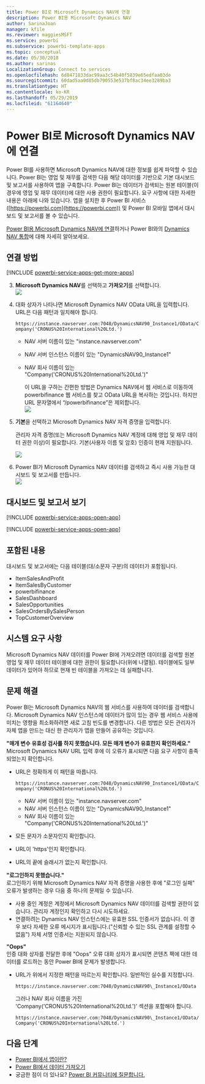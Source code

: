 ```yaml
---
title: Power BI로 Microsoft Dynamics NAV에 연결
description: Power BI용 Microsoft Dynamics NAV
author: SarinaJoan
manager: kfile
ms.reviewer: maggiesMSFT
ms.service: powerbi
ms.subservice: powerbi-template-apps
ms.topic: conceptual
ms.date: 05/30/2018
ms.author: sarinas
LocalizationGroup: Connect to services
ms.openlocfilehash: 6d8471833dac99aa3c54b40f5839e65edfaa03de
ms.sourcegitcommit: 60dad5aa0d85db790553e537bf8ac34ee3289ba3
ms.translationtype: HT
ms.contentlocale: ko-KR
ms.lasthandoff: 05/29/2019
ms.locfileid: "61164640"
---
```

# <a name="connect-to-microsoft-dynamics-nav-with-power-bi"></a>Power BI로 Microsoft Dynamics NAV에 연결
Power BI를 사용하면 Microsoft Dynamics NAV에 대한 정보를 쉽게 파악할 수 있습니다. Power BI는 영업 및 재무를 검색한 다음 해당 데이터를 기반으로 기본 대시보드 및 보고서를 사용하여 앱을 구축합니다. Power BI는 데이터가 검색되는 원본 테이블(이 경우에 영업 및 재무 데이터)에 대한 사용 권한이 필요합니다. 요구 사항에 대한 자세한 내용은 아래에 나와 있습니다. 앱을 설치한 후 Power BI 서비스([https://powerbi.com](https://powerbi.com)) 및 Power BI 모바일 앱에서 대시보드 및 보고서를 볼 수 있습니다. 

[Power BI용 Microsoft Dynamics NAV에 연결](https://app.powerbi.com/getdata/services/microsoft-dynamics-nav)하거나 Power BI와의 [Dynamics NAV 통합](https://powerbi.microsoft.com/integrations/microsoft-dynamics-nav)에 대해 자세히 알아보세요.

## <a name="how-to-connect"></a>연결 방법
[!INCLUDE [powerbi-service-apps-get-more-apps](./includes/powerbi-service-apps-get-more-apps.md)]

3. **Microsoft Dynamics NAV**를 선택하고 **가져오기**를 선택합니다.  
   ![](media/service-connect-to-microsoft-dynamics-nav/mdnav.png)
4. 대화 상자가 나타나면 Microsoft Dynamics NAV OData URL을 입력합니다. URL은 다음 패턴과 일치해야 합니다.
   
    `https://instance.navserver.com:7048/DynamicsNAV90_Instance1/OData/Company('CRONUS%20International%20Ltd.')`
   
   * NAV 서버 이름이 있는 "instance.navserver.com"
   * NAV 서버 인스턴스 이름이 있는 "DynamicsNAV90\_Instance1"
   * NAV 회사 이름이 있는 "Company('CRONUS%20International%20Ltd.')"
     
     이 URL을 구하는 간편한 방법은 Dynamics NAV에서 웹 서비스로 이동하여 powerbifinance 웹 서비스를 찾고 OData URL을 복사하는 것입니다. 하지만 URL 문자열에서 “/powerbifinance”은 제외합니다.  
     ![](media/service-connect-to-microsoft-dynamics-nav/param.png)
5. **기본**을 선택하고 Microsoft Dynamics NAV 자격 증명을 입력합니다.
   
    관리자 자격 증명(또는 Microsoft Dynamics NAV 계정에 대해 영업 및 재무 데이터 권한 이상)이 필요합니다.  기본(사용자 이름 및 암호) 인증이 현재 지원됩니다.
   
    ![](media/service-connect-to-microsoft-dynamics-nav/creds.png)
6. Power BI가 Microsoft Dynamics NAV 데이터를 검색하고 즉시 사용 가능한 대시보드 및 보고서를 만듭니다.   
   ![](media/service-connect-to-microsoft-dynamics-nav/dashboard.png)

## <a name="view-the-dashboard-and-reports"></a>대시보드 및 보고서 보기
[!INCLUDE [powerbi-service-apps-open-app](./includes/powerbi-service-apps-open-app.md)]

[!INCLUDE [powerbi-service-apps-open-app](./includes/powerbi-service-apps-what-now.md)]

## <a name="whats-included"></a>포함된 내용
대시보드 및 보고서에는 다음 테이블(대/소문자 구분)의 데이터가 포함됩니다.  

* ItemSalesAndProfit  
* ItemSalesByCustomer  
* powerbifinance  
* SalesDashboard  
* SalesOpportunities  
* SalesOrdersBySalesPerson  
* TopCustomerOverview  

## <a name="system-requirements"></a>시스템 요구 사항
Microsoft Dynamics NAV 데이터를 Power BI에 가져오려면 데이터를 검색할 원본 영업 및 재무 데이터 테이블에 대한 권한이 필요합니다(위에 나열됨). 테이블에도 일부 데이터가 있어야 하므로 현재 빈 테이블을 가져오는 데 실패합니다.

## <a name="troubleshooting"></a>문제 해결
Power BI는 Microsoft Dynamics NAV의 웹 서비스를 사용하여 데이터를 검색합니다. Microsoft Dynamics NAV 인스턴스에 데이터가 많이 있는 경우 웹 서비스 사용에 미치는 영향을 최소화하려면 새로 고침 빈도를 변경합니다. 다른 방법은 모든 관리자가 자체 앱을 만드는 대신 한 관리자가 앱을 만들어 공유하는 것입니다.

**"매개 변수 유효성 검사를 하지 못했습니다. 모든 매개 변수가 유효한지 확인하세요."**  
Microsoft Dynamics NAV URL 입력 후에 이 오류가 표시되면 다음 요구 사항이 충족되었는지 확인합니다.

* URL은 정확하게 이 패턴을 따릅니다.
  
    `https://instance.navserver.com:7048/DynamicsNAV90_Instance1/OData/Company('CRONUS%20International%20Ltd.')`
  
  * NAV 서버 이름이 있는 "instance.navserver.com"
  * NAV 서버 인스턴스 이름이 있는 "DynamicsNAV90\_Instance1"
  * NAV 회사 이름이 있는 "Company('CRONUS%20International%20Ltd.')"
* 모든 문자가 소문자인지 확인합니다.  
* URL이 'https'인지 확인합니다.  
* URL의 끝에 슬래시가 없는지 확인합니다.

**"로그인하지 못했습니다."**  
로그인하기 위해 Microsoft Dynamics NAV 자격 증명을 사용한 후에 "로그인 실패" 오류가 발생하는 경우 다음 중 하나의 문제일 수 있습니다.

* 사용 중인 계정은 계정에서 Microsoft Dynamics NAV 데이터를 검색할 권한이 없습니다. 관리자 계정인지 확인하고 다시 시도하세요.
* 연결하려는 Dynamics NAV 인스턴스에는 유효한 SSL 인증서가 없습니다. 이 경우 보다 자세한 오류 메시지가 표시됩니다.("신뢰할 수 있는 SSL 관계를 설정할 수 없음") 자체 서명 인증서는 지원되지 않습니다.

**"Oops"**  
인증 대화 상자를 전달한 후에 "Oops" 오류 대화 상자가 표시되면 콘텐츠 팩에 대한 데이터를 로드하는 동안 Power BI에 문제가 발생합니다.

* URL가 위에서 지정한 패턴을 따르는지 확인합니다. 일반적인 실수를 지정합니다.
  
    `https://instance.navserver.com:7048/DynamicsNAV90\_Instance1/OData`
  
    그러나 NAV 회사 이름을 가진 'Company('CRONUS%20International%20Ltd.')' 섹션을 포함해야 합니다.
  
    `https://instance.navserver.com:7048/DynamicsNAV90\_Instance1/OData/Company('CRONUS%20International%20Ltd.')`

## <a name="next-steps"></a>다음 단계
* [Power BI에서 앱이란?](service-create-distribute-apps.md)
* [Power BI에서 데이터 가져오기](service-get-data.md)
* 궁금한 점이 더 있나요? [Power BI 커뮤니티에 질문합니다.](http://community.powerbi.com/)

